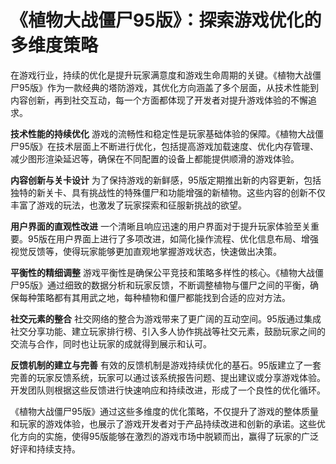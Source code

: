 # 《植物大战僵尸95版》：探索游戏优化的多维度策略

在游戏行业，持续的优化是提升玩家满意度和游戏生命周期的关键。《植物大战僵尸95版》作为一款经典的塔防游戏，其优化方向涵盖了多个层面，从技术性能到内容创新，再到社交互动，每一个方面都体现了开发者对提升游戏体验的不懈追求。

**技术性能的持续优化**
游戏的流畅性和稳定性是玩家基础体验的保障。《植物大战僵尸95版》在技术层面上不断进行优化，包括提高游戏加载速度、优化内存管理、减少图形渲染延迟等，确保在不同配置的设备上都能提供顺滑的游戏体验。

**内容创新与关卡设计**
为了保持游戏的新鲜感，95版定期推出新的内容更新，包括独特的新关卡、具有挑战性的特殊僵尸和功能增强的新植物。这些内容的创新不仅丰富了游戏的玩法，也激发了玩家探索和征服新挑战的欲望。

**用户界面的直观性改进**
一个清晰且响应迅速的用户界面对于提升玩家体验至关重要。95版在用户界面上进行了多项改进，如简化操作流程、优化信息布局、增强视觉反馈等，使得玩家能够更加直观地掌握游戏状态，快速做出决策。

**平衡性的精细调整**
游戏平衡性是确保公平竞技和策略多样性的核心。《植物大战僵尸95版》通过细致的数据分析和玩家反馈，不断调整植物与僵尸之间的平衡，确保每种策略都有其用武之地，每种植物和僵尸都能找到合适的应对方法。

**社交元素的整合**
社交网络的整合为游戏带来了更广阔的互动空间。95版通过集成社交分享功能、建立玩家排行榜、引入多人协作挑战等社交元素，鼓励玩家之间的交流与合作，同时也让玩家的成就得到展示和认可。

**反馈机制的建立与完善**
有效的反馈机制是游戏持续优化的基石。95版建立了一套完善的玩家反馈系统，玩家可以通过该系统报告问题、提出建议或分享游戏体验。开发团队则根据这些反馈进行快速响应和持续改进，形成了一个良性的优化循环。

《植物大战僵尸95版》通过这些多维度的优化策略，不仅提升了游戏的整体质量和玩家的游戏体验，也展示了游戏开发者对于产品持续改进和创新的承诺。这些优化方向的实施，使得95版能够在激烈的游戏市场中脱颖而出，赢得了玩家的广泛好评和持续支持。